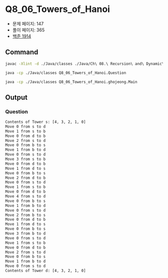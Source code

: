 # Q8_06_Towers_of_Hanoi

- 문제 페이지: 147
- 풀이 페이지: 365
- [백준 1914](https://www.acmicpc.net/problem/1914)

## Command

```sh
javac -Xlint -d ./Java/classes ./Java/Ch\ 08.\ Recursion\ and\ Dynamic\ Programming/Q8_06_Towers_of_Hanoi/**/*.java

java -cp ./Java/classes Q8_06_Towers_of_Hanoi.Question

java -cp ./Java/classes Q8_06_Towers_of_Hanoi.ghojeong.Main
```

## Output

### Question

```txt
Contents of Tower s: [4, 3, 2, 1, 0]
Move 0 from s to d
Move 1 from s to b
Move 0 from d to b
Move 2 from s to d
Move 0 from b to s
Move 1 from b to d
Move 0 from s to d
Move 3 from s to b
Move 0 from d to b
Move 1 from d to s
Move 0 from b to s
Move 2 from d to b
Move 0 from s to d
Move 1 from s to b
Move 0 from d to b
Move 4 from s to d
Move 0 from b to s
Move 1 from b to d
Move 0 from s to d
Move 2 from b to s
Move 0 from d to b
Move 1 from d to s
Move 0 from b to s
Move 3 from b to d
Move 0 from s to d
Move 1 from s to b
Move 0 from d to b
Move 2 from s to d
Move 0 from b to s
Move 1 from b to d
Move 0 from s to d
Contents of Tower d: [4, 3, 2, 1, 0]
```
